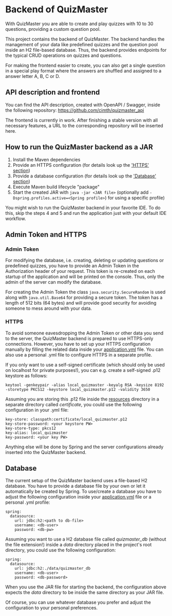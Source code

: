 # Backend of QuizMaster

With QuizMaster you are able to create and play quizzes with 10 to 30 questions, providing a custom question pool.

This project contains the backend of QuizMaster. The backend handles the management of your data like predefined 
quizzes and the question pool inside an H2 file-based database. Thus, the backend provides endpoints for the typical 
CRUD operations on quizzes and questions.

For making the frontend easier to create, you can also get a single question in a special play format where the answers
are shuffled and assigned to a answer letter A, B, C or D.

## API description and frontend

You can find the API description, created with OpenAPI / Swagger, inside the following repository:
https://github.com/cimth/quizmaster_api

The frontend is currently in work. After finishing a stable version with all necessary features, a URL to the 
corresponding repository will be inserted here.

## How to run the QuizMaster backend as a JAR

1. Install the Maven dependencies
2. Provide an HTTPS configuration (for details look up the ['HTTPS' section](#https))
3. Provide a database configuration (for details look up the ['Database' section](#database))
4. Execute Maven build lifecycle "package"
5. Start the created JAR with `java -jar <JAR file>` (optionally add `-Dspring.profiles.active=<Spring profile>`) 
   for using a specific profile)

You might wish to run the QuizMaster backend in your favorite IDE. To do this, skip the steps 4 and 5 and run the
application just with your default IDE workflow.

## Admin Token and HTTPS

### Admin Token

For modifying the database, i.e. creating, deleting or updating questions or predefined quizzes, you have to provide
an Admin Token in the Authorization header of your request. This token is re-created on each startup of the application 
and will be printed on the console. Thus, only the admin of the server can modify the database.

For creating the Admin Token the class `java.security.SecureRandom` is used along with `java.util.Base64` for providing
a secure token. The token has a length of 512 bits (64 bytes) and will provide good security for avoiding someone to
mess around with your data. 

### HTTPS

To avoid someone eavesdropping the Admin Token or other data you send to the server, the QuizMaster backend is prepared
to use HTTPS-only connections. However, you have to set up your HTTPS configuration manually by filling the related
data inside your [application.yml](src/main/resources/application.yml) file. You can also use a personal .yml file to
configure HTTPS in a separate profile.

If you only want to use a self-signed certificate (which should only be used on localhost for private purposes!), you
can e.g. create a self-signed .p12 keystore as follows:

```
keytool -genkeypair -alias local_quizmaster -keyalg RSA -keysize 8192 -storetype PKCS12 -keystore local_quizmaster.p12 -validity 3650
```

Assuming you are storing this .p12 file inside the [resources](src/main/resources) directory in a separate directory
called *certificate*, you could use the following configuration in your .yml file:

```
key-store: classpath:certificate/local_quizmaster.p12
key-store-password: <your keystore PW>
key-store-type: pkcs12
key-alias: local_quizmaster
key-password: <your key PW>
```

Anything else will be done by Spring and the server configurations already inserted into the QuizMaster backend.

## Database

The current setup of the QuizMaster backend uses a file-based H2 database. You have to provide a database file by your
own or let it automatically be created by Spring. To use/create a database you have to adjust the following 
configuration inside your [application.yml](src/main/resources/application.yml) file or a personal .yml profile:

```
spring:
  datasource:
    url: jdbc:h2:<path to db-file>
    username: <db-user>
    password: <db-pw>
```

Assuming you want to use a H2 database file called *quizmaster_db* (without the file extension!) inside a *data* 
directory placed in the project's root directory, you could use the following configuration:

```
spring:
  datasource:
    url: jdbc:h2:./data/quizmaster_db
    username: <db-user>
    password: <db-password>
```

When you use the JAR file for starting the backend, the configuration above expects the *data* directory to be inside
the same directory as your JAR file.

Of course, you can use whatever database you prefer and adjust the configuration to your personal preferences.
